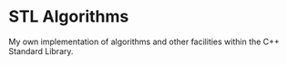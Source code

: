 # STL Algorithms
My own implementation of algorithms and other facilities within the C++ Standard Library.
